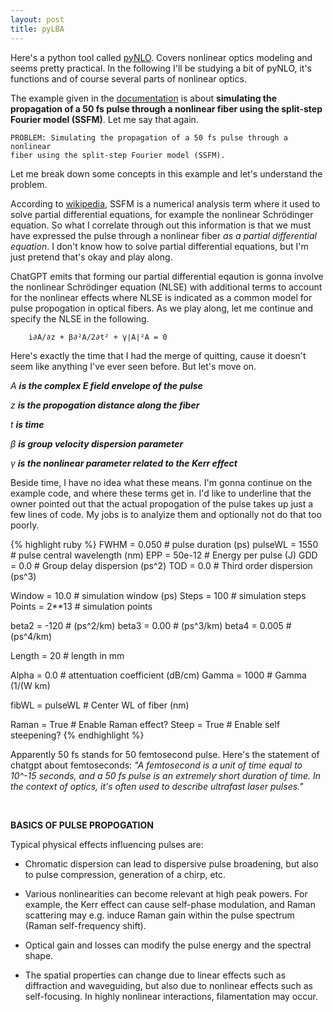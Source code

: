 ```yaml
---
layout: post
title: pyLBA
---
```


  <!-- MathJax Script -->
  <script type="text/javascript" async
    src="https://cdn.jsdelivr.net/npm/mathjax@3/es5/tex-mml-chtml.js">
  </script>


Here's a python tool called [pyNLO][pynlo]. Covers nonlinear optics modeling and seems pretty practical. In the following I'll be studying a bit of pyNLO, it's functions and of course several parts of nonlinear optics.

The example given in the [documentation][doc] is about __simulating the propagation of a 50 fs pulse through a nonlinear fiber using the split-step Fourier model (SSFM)__. Let me say that again.

	PROBLEM: Simulating the propagation of a 50 fs pulse through a nonlinear
	fiber using the split-step Fourier model (SSFM).	

Let me break down some concepts in this example and let's understand the problem.

According to [wikipedia][SSFM], SSFM is a numerical analysis term where it used to solve partial differential equations, for example  the nonlinear Schrödinger equation. So what I correlate through out this information is that we must have expressed the pulse through a nonlinear fiber *as a partial differential equation*. I don't know how to solve partial differential equations, but I'm just pretend that's okay and play along.

ChatGPT emits that forming our partial differential eqaution is gonna involve the nonlinear Schrödinger equation (NLSE) with additional terms to account for the nonlinear effects where NLSE is indicated as a common model for pulse propogation in optical fibers. As we play along, let me continue and specify the NLSE in the following.

		i∂A/∂z + β∂²A/2∂t² + γ∣A∣²A = 0

Here's exactly the time that I had the merge of quitting, cause it doesn't seem like anything I've ever seen before. But let's move on.

*A __is the complex E field envelope of the pulse__*

*z __is the propogation distance along the fiber__*

*t __is time__*

*β __is group velocity dispersion parameter__*

*γ __is the nonlinear parameter related to the Kerr effect__*

Beside time, I have no idea what these means. I'm gonna continue on the example code, and where these terms get in. I'd like to underline that the owner pointed out that the actual propogation of the pulse takes up just a few lines of code. My jobs is to analyize them and optionally not do that too poorly.  

{% highlight ruby %}
FWHM    = 0.050  # pulse duration (ps)
pulseWL = 1550   # pulse central wavelength (nm)
EPP     = 50e-12 # Energy per pulse (J)
GDD     = 0.0    # Group delay dispersion (ps^2)
TOD     = 0.0    # Third order dispersion (ps^3)

Window  = 10.0   # simulation window (ps)
Steps   = 100     # simulation steps
Points  = 2**13  # simulation points

beta2   = -120     # (ps^2/km)
beta3   = 0.00     # (ps^3/km)
beta4   = 0.005    # (ps^4/km)

Length  = 20    # length in mm

Alpha   = 0.0     # attentuation coefficient (dB/cm)
Gamma   = 1000    # Gamma (1/(W km)

fibWL   = pulseWL # Center WL of fiber (nm)

Raman   = True    # Enable Raman effect?
Steep   = True    # Enable self steepening?
{% endhighlight %}


Apparently 50 fs stands for 50 femtosecond pulse. Here's the statement of chatgpt about femtoseconds: *"A femtosecond is a unit of time equal to 10^-15 seconds, and a 50 fs pulse is an extremely short duration of time. In the context of optics, it's often used to describe ultrafast laser pulses."*

<br>

__BASICS OF PULSE PROPOGATION__

Typical physical effects influencing pulses are:

* Chromatic dispersion can lead to dispersive pulse broadening, but also to pulse compression, generation of a chirp, etc.

* Various nonlinearities can become relevant at high peak powers. For example, the Kerr effect can cause self-phase modulation, and Raman scattering may e.g. induce Raman gain within the pulse spectrum (Raman self-frequency shift).

* Optical gain and losses can modify the pulse energy and the spectral shape.

* The spatial properties can change due to linear effects such as diffraction and waveguiding, but also due to nonlinear effects such as self-focusing. In highly nonlinear interactions, filamentation may occur.












[SSFM]: https://en.wikipedia.org/wiki/Split-step_method
[doc]: https://pynlo.readthedocs.io/en/latest/readme_link.html#documentation
[one]: https://github.com/tomdbar/all-optical-neural-networks
[blog]: https://celineguler.github.io/myblog/2023/08/09/optical-neural-network.html
[article]: https://arxiv.org/abs/1912.12256
[onn]: https://github.com/JeremieMelo/pytorch-onn
[photo]: https://github.com/topics/photonics
[numpy]: numpy.org/doc/
[mat]: matplotlib.org/stable/tutorials/index
[panda]: pandas.pydata.org/docs/
[pynlo]: https://github.com/pyNLO/PyNLO/blob/master/src/examples/pulsed_dfg.py